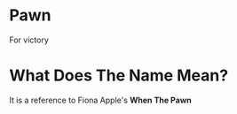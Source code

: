 # Pawn

For victory


# What Does The Name Mean?

It is a reference to Fiona Apple's __When The Pawn__
